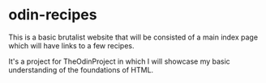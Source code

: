 # odin-recipes
This is a basic brutalist website that will be consisted of
a main index page which will have links to a few recipes. 

It's a project for TheOdinProject in which I will showcase
my basic understanding of the foundations of HTML.